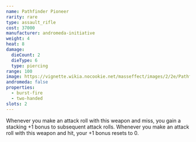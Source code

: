 ```yaml
---
name: Pathfinder Pioneer
rarity: rare
type: assault_rifle
cost: 37000
manufacturer: andromeda-initiative
weight: 4
heat: 8
damage:
  dieCount: 2
  dieType: 6
  type: piercing
range: 100
image: https://vignette.wikia.nocookie.net/masseffect/images/2/2e/Pathfinder-Pioneer.png/revision/latest/scale-to-width-down/350?cb=20180224004738
andromeda: false
properties:
  - burst-fire
  - two-handed
slots: 2
---
```

Whenever you make an attack roll with this weapon and miss, you gain a stacking +1 bonus to 
subsequent attack rolls. Whenever you make an attack roll with this weapon and hit, your +1 bonus 
resets to 0.